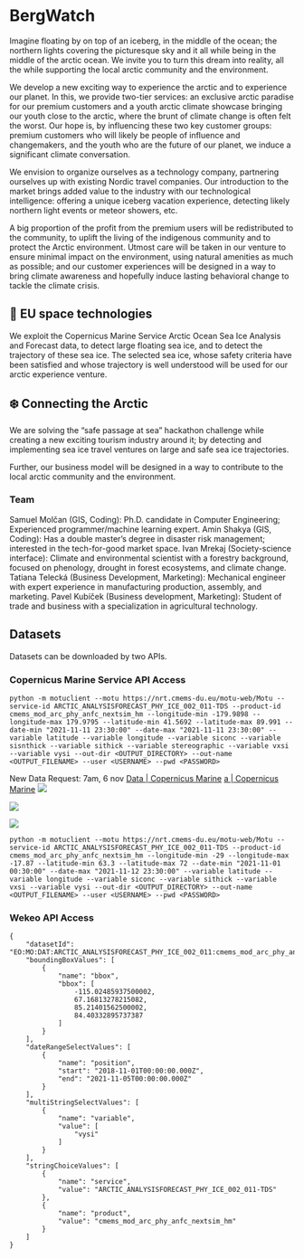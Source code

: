 # BergWatch

Imagine floating by on top of an iceberg, in the middle of the ocean; the northern lights covering the picturesque sky and it all while being in the middle of the arctic ocean. We invite you to turn this dream into reality, all the while supporting the local arctic community and the environment.
 
We develop a new exciting way to experience the arctic and to experience our planet. In this, we provide two-tier services: an exclusive arctic paradise for our premium customers and a youth arctic climate showcase bringing our youth close to the arctic, where the brunt of climate change is often felt the worst. Our hope is, by influencing these two key customer groups: premium customers who will likely be people of influence and changemakers, and the youth who are the future of our planet, we induce a significant climate conversation.
 
We envision to organize ourselves as a technology company, partnering ourselves up with existing Nordic travel companies. Our introduction to the market brings added value to the industry with our technological intelligence: offering a unique iceberg vacation experience, detecting likely northern light events or meteor showers, etc.
 
A big proportion of the profit from the premium users will be redistributed to the community, to uplift the living of the indigenous community and to protect the Arctic environment. Utmost care will be taken in our venture to ensure minimal impact on the environment, using natural amenities as much as possible; and our customer experiences will be designed in a way to bring climate awareness and hopefully induce lasting behavioral change to tackle the climate crisis.
 
## 🚀 EU space technologies
We exploit the Copernicus Marine Service Arctic Ocean Sea Ice Analysis and Forecast data, to detect large floating sea ice, and to detect the trajectory of these sea ice. The selected sea ice, whose safety criteria have been satisfied and whose trajectory is well understood will be used for our arctic experience venture.
 
## ❄️ Connecting the Arctic
We are solving the “safe passage at sea” hackathon challenge while creating a new exciting tourism industry around it; by detecting and implementing sea ice travel ventures on large and safe sea ice trajectories. 
 
Further, our business model will be designed in a way to contribute to the local arctic community and the environment.
 
### Team 
Samuel Molčan (GIS, Coding): Ph.D. candidate in Computer Engineering; Experienced programmer/machine learning expert.
Amin Shakya (GIS, Coding): Has a double master’s degree in disaster risk management; interested in the tech-for-good market space.
Ivan Mrekaj (Society-science interface): Climate and environmental scientist with a forestry background, focused on phenology, drought in forest ecosystems, and climate change.
Tatiana Telecká (Business Development, Marketing): Mechanical engineer with expert experience in manufacturing production, assembly, and marketing.
Pavel Kubíček (Business development, Marketing): Student of trade and business with a specialization in agricultural technology.


## Datasets

Datasets can be downloaded by two APIs.

### Copernicus Marine Service API Access
```
python -m motuclient --motu https://nrt.cmems-du.eu/motu-web/Motu --service-id ARCTIC_ANALYSISFORECAST_PHY_ICE_002_011-TDS --product-id cmems_mod_arc_phy_anfc_nextsim_hm --longitude-min -179.9898 --longitude-max 179.9795 --latitude-min 41.5692 --latitude-max 89.991 --date-min "2021-11-11 23:30:00" --date-max "2021-11-11 23:30:00" --variable latitude --variable longitude --variable siconc --variable sisnthick --variable sithick --variable stereographic --variable vxsi --variable vysi --out-dir <OUTPUT_DIRECTORY> --out-name <OUTPUT_FILENAME> --user <USERNAME> --pwd <PASSWORD>
```

New Data Request: 7am, 6 nov
[Data | Copernicus Marine](https://resources.marine.copernicus.eu/product-download/ARCTIC_ANALYSISFORECAST_PHY_ICE_002_011)
[a | Copernicus Marine](https://resources.marine.copernicus.eu/product-download/ARCTIC_ANALYSISFORECAST_PHY_ICE_002_011)
**![](https://lh6.googleusercontent.com/y2seU1RJYwcbZ-GzvA4FQDyNkNAy-AoCgQmOzQj_tkMaycq66J5fFlZIeQQxUiwEpprmP5iseDSfIFePZy6FGJdnNs0vXJktrmQdxVUinRnO2GxgLSWSIL4FUOdKkps9LHUmXrDj)**

**![](https://lh4.googleusercontent.com/bb9IzzNlVViLqXbCrKEi7lJY6JpIbe9cPHfrJAO3Gyca_cDvwnmh99HXtJYVGPEilu8YJj4iSZVgHsyDiF8mrWNf7m_rF9zTHd7Heu1zTZCfZQIUYcQ2orK5a1ZNcRNRdn2D-ASp)**

**![](https://lh3.googleusercontent.com/IN-MqPAdEsmeeTevucMpXkCa4BfgjuiuYbjOPD25QtzhA2tWm5079asPlE365Ch0ugPmu8NVSXQebDS7iQQLRvn6XETfcRxQG0XZCwmwTEnuyW-yjPcGiEQaoXAvBcNNU0EL1rUE)**

```
python -m motuclient --motu https://nrt.cmems-du.eu/motu-web/Motu --service-id ARCTIC_ANALYSISFORECAST_PHY_ICE_002_011-TDS --product-id cmems_mod_arc_phy_anfc_nextsim_hm --longitude-min -29 --longitude-max -17.87 --latitude-min 63.3 --latitude-max 72 --date-min "2021-11-01 00:30:00" --date-max "2021-11-12 23:30:00" --variable latitude --variable longitude --variable siconc --variable sithick --variable vxsi --variable vysi --out-dir <OUTPUT_DIRECTORY> --out-name <OUTPUT_FILENAME> --user <USERNAME> --pwd <PASSWORD>
```

### Wekeo API Access

```
{
	"datasetId": "EO:MO:DAT:ARCTIC_ANALYSISFORECAST_PHY_ICE_002_011:cmems_mod_arc_phy_anfc_nextsim_hm",
	"boundingBoxValues": [
		{
			"name": "bbox",
			"bbox": [
				-115.02485937500002,
				67.16813278215082,
				85.21401562500002,
				84.40332895737387
			]
		}
	],
	"dateRangeSelectValues": [
		{
			"name": "position",
			"start": "2018-11-01T00:00:00.000Z",
			"end": "2021-11-05T00:00:00.000Z"
		}
	],
	"multiStringSelectValues": [
		{
			"name": "variable",
			"value": [
				"vysi"
			]
		}
	],
	"stringChoiceValues": [
		{
			"name": "service",
			"value": "ARCTIC_ANALYSISFORECAST_PHY_ICE_002_011-TDS"
		},
		{
			"name": "product",
			"value": "cmems_mod_arc_phy_anfc_nextsim_hm"
		}
	]
}
```
